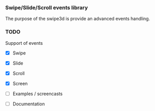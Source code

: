 ### Swipe/Slide/Scroll events library

The purpose of the swipe3d is provide an advanced events handling.


### TODO

Support of events

- [x] Swipe
- [x] Slide
- [x] Scroll
- [x] Screen

- [ ] Examples / screencasts
- [ ] Documentation
